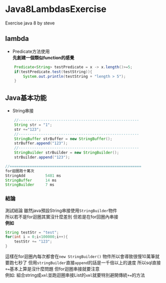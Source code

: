 # Java8LambdasExercise
Exercise java 8 by steve


## lambda
- Predicate方法使用  
**先創建一個類似function的感覺**  
```java
    Predicate<String> testPredicate = x -> x.length()>=5;
    if(testPredicate.test(testString)){
        System.out.println(testString + "length > 5");
    }
```   


## Java基本功能
- String串接  
```java  
    //------------------------------------------------------
    String str = "1";
    str +="123";
    //------------------------------------------------------
    StringBuffer strBuffer = new StringBuffer();
    strBuffer.append("123");
    //------------------------------------------------------
    StringBuilder strBuilder = new StringBuilder();
    strBuilder.append("123");  

//===========================================================
for迴圈跑十萬次
StringAdd         5481 ms
StringBuffer      14 ms
StringBuilder     7 ms
```
### 結論  
測試結論  雖然java預設String串接使用`StringBuilder`物件  
所以若不是for迴圈其實沒什麼差別 但若是在for回圈內串接  
**例如**  
```java  
String testStr = "test";
for(int i = 0;i<100000;i++){
    testStr += "123";
}
```  
這樣在for迴圈內每次都會在`new StringBuilder()`
物件所以會導致很慢10萬筆就要跑七秒了
但用`stringBuilder`直接`append`的話是一千倍以上的速度
所以sql直接`+=`基本上算是沒什麼問題 但for迴圈串接就要注意  
例如: 組合string成`xml`並跑迴圈串接List的`xml`就要特別避開傳統`+=`的方法
